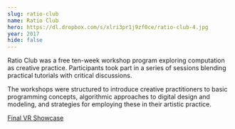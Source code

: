 ```yaml
---
slug: ratio-club
name: Ratio Club
hero: https://dl.dropbox.com/s/xlri3pr1j9zf0ce/ratio-club-4.jpg
year: 2017
hide: false
---
```


Ratio Club was a free ten-week workshop program exploring computation as creative practice. Participants took part in a series of sessions blending practical tutorials with critical discussions.

The workshops were structured to introduce creative practitioners to basic programming concepts, algorithmic approaches to digital design and modeling, and strategies for employing these in their artistic practice.

[Final VR Showcase](https://www.freewifi.fyi/ratioclub/showcase)
